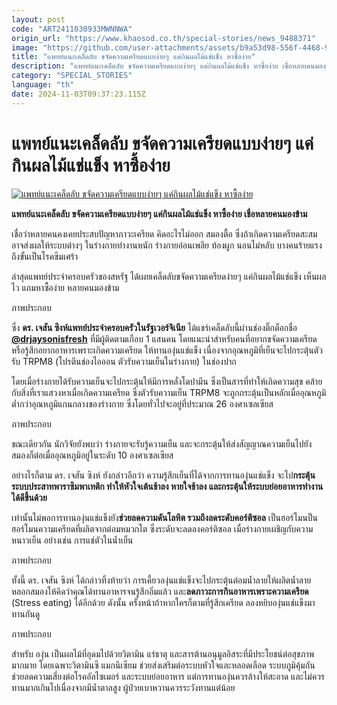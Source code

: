 ```yaml
---
layout: post
code: "ART2411030933MWNNWA"
origin_url: "https://www.khaosod.co.th/special-stories/news_9488371"
image: "https://github.com/user-attachments/assets/b9a53d98-556f-4468-917d-bc605af10cda"
title: "แพทย์แนะเคล็ดลับ ขจัดความเครียดแบบง่ายๆ แค่กินผลไม้แช่แข็ง หาซื้อง่าย"
description: "แพทย์แนะเคล็ดลับ ขจัดความเครียดแบบง่ายๆ แค่กินผลไม้แช่แข็ง หาซื้อง่าย เชื่อหลายคนมองข้าม - ข่าวสด"
category: "SPECIAL_STORIES"
language: "th"
date: 2024-11-03T09:37:23.115Z
---
```


# แพทย์แนะเคล็ดลับ ขจัดความเครียดแบบง่ายๆ แค่กินผลไม้แช่แข็ง หาซื้อง่าย

[![แพทย์แนะเคล็ดลับ ขจัดความเครียดแบบง่ายๆ แค่กินผลไม้แช่แข็ง หาซื้อง่าย](https://www.khaosod.co.th/wpapp/uploads/2024/11/happy-charming-blonde-girl-eating-9265087431134.jpg "แพทย์แนะเคล็ดลับ ขจัดความเครียดแบบง่ายๆ แค่กินผลไม้แช่แข็ง หาซื้อง่าย")](https://www.khaosod.co.th/wpapp/uploads/2024/11/happy-charming-blonde-girl-eating-9265087431134.jpg)



**แพทย์แนะเคล็ดลับ ขจัดความเครียดแบบง่ายๆ แค่กินผลไม้แช่แข็ง หาซื้อง่าย เชื่อหลายคนมองข้าม**

เชื่อว่าหลายคนคงเคยประสบปัญหาภาวะเครียด คิดอะไรไม่ออก สมองตื้อ ซึ่งถ้าเกิดความเครียดสะสม อาจส่งผลให้ระบบต่างๆ ในร่างกายทำงานหนัก ร่างกายอ่อนเพลีย ท้องผูก นอนไม่หลับ บางคนร้ายแรงถึงขั้นเป็นโรคซึมเศร้า

ล่าสุดแพทย์ประจำครอบครัวของสหรัฐ ได้เผยเคล็ดลับขจัดความเครียดง่ายๆ แค่กินผลไม้แช่แข็ง เห็นผลไว แถมหาซื้อง่าย หลายคนมองข้าม

ภาพประกอบ

ซึ่ง **ดร. เจสัน ซิงห์แพทย์ประจำครอบครัวในรัฐเวอร์จิเนีย** ได้แชร์เคล็ดลับนี้ผ่านช่องติ๊กต็อกชื่อ [**@drjaysonisfresh**](https://www.tiktok.com/@drjaysonisfresh/video/7431232150323727646?is_from_webapp=1&sender_device=pc&web_id=7326837841953375745) ที่มีผู้ติดตามเกือบ 1 แสนคน โดยแนะนำสำหรับคนที่อยากขจัดความเครียด หรือรู้สึกอยากอาหารเพราะเกิดความเครียด ให้ทานองุ่นแช่แข็ง เนื่องจากอุณหภูมิที่เย็นจะไปกระตุ้นตัวรับ TRPM8 (โปรตีนช่องไอออน ตัวรับความเย็นในร่างกาย) ในช่องปาก

โดยเมื่อร่างกายได้รับความเย็นจะไปกระตุ้นให้มีการหลั่งโดปามีน ซึ่งเป็นสารที่ทำให้เกิดความสุข คล้ายกับสิ่งที่เราแสวงหาเมื่อเกิดความเครียด ซึ่งตัวรับความเย็น TRPM8 จะถูกกระตุ้นเป็นหลักเมื่ออุณหภูมิต่ำกว่าอุณหภูมิแกนกลางของร่างกาย ซึ่งโดยทั่วไปจะอยู่ที่ประมาณ 26 องศาเซลเซียส

ภาพประกอบ

ขณะเดียวกัน นักวิจัยยังพบว่า ร่างกายจะรับรู้ความเย็น และจะกระตุ้นให้ส่งสัญญาณความเย็นไปยังสมองก็ต่อเมื่ออุณหภูมิอยู่ในระดับ 10 องศาเซลเซียส

อย่างไรก็ตาม ดร. เจสัน ซิงห์ ยังกล่าวอีกว่า ความรู้สึกเย็นที่ได้จากการทานองุ่นแช่แข็ง จะไป**กระตุ้นระบบประสาทพาราซิมพาเทติก ทำให้หัวใจเต้นช้าลง หายใจช้าลง และกระตุ้นให้ระบบย่อยอาหารทำงานได้ดีขึ้นด้วย**

เท่านั้นไม่พอการทานองุ่นแช่แข็งยัง**ช่วยลดความดันโลหิต รวมถึงลดระดับคอร์ติซอล** เป็นฮอร์โมนป็นฮอร์โมนความเครียดที่ผลิตจากต่อมหมวกไต ซึ่งระดับจะลดลงคอร์ติซอล เมื่อร่างกายเผชิญกับความหนาวเย็น อย่างเช่น การแช่ตัวในน้ำเย็น

ภาพประกอบ

ทั้งนี้ ดร. เจสัน ซิงห์ ได้กล่าวทิ้งท้ายว่า การเคี้ยวองุ่นแช่แข็งจะไปกระตุ้นต่อมน้ำลายให้ผลิตน้ำลาย หลอกสมองให้คิดว่าคุณได้ทานอาหารจนรู้สึกอิ่มแล้ว และ**ลดภาวะการกินอาหารเพราะความเครียด** (Stress eating) ได้อีกด้วย ดังนั้น ครั้งหน้าถ้าหากใครก็ตามที่รู้สึกเครียด ลองหยิบองุ่นแช่แข็งมาทานกันดู

ภาพประกอบ

สำหรับ องุ่น เป็นผลไม้ที่อุดมไปด้วยวิตามิน แร่ธาตุ และสารต้านอนุมูลอิสระที่มีประโยชน์ต่อสุขภาพมากมาย โดยเฉพาะวิตามินซี แมกนีเซียม ช่วยส่งเสริมต่อระบบหัวใจและหลอดเลือด ระบบภูมิคุ้มกัน ช่วยลดความเสี่ยงต่อโรคอัลไซเมอร์ และระบบย่อยอาหาร แต่การทานองุ่นควรล้างให้สะอาด และไม่ควรทานมากเกินไปเนื่องจากมีน้ำตาลสูง ผู้ป่วยเบาหวานควรระวังทานแต่น้อย